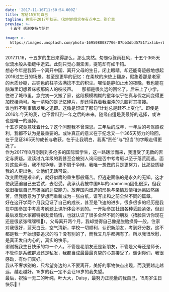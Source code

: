 ```yaml
---
date: '2017-11-16T11:50:54.000Z'
title: 写给15岁的自己
tagline: 执笔于2017年秋天。（幼时的我实在有点中二，别介意
preview: >-
  十五年 感谢支持与陪伴
  
image: >-
  https://images.unsplash.com/photo-1695080087706-07bb3dbd5751?ixlib=rb-4.0.3&ixid=M3wxMjA3fDB8MHxwaG90by1wYWdlfHx8fGVufDB8fHx8fA%3D%3D&auto=format&fit=crop&w=2574&q=80
---
```


2017.11.16，十五岁的生日来得那么，那么突然。匆匆似骤雨狂风，十五个365天似流水般从指缝中逝去。此刻只觉心潮澎湃，提笔却有如千钧。
&nbsp;  &nbsp;   
想必今年是我第一个离开中国、离开父母的生日。闭上眼睛，却还能奇迹般地想起2016过生日的场景。甚至是更早的记忆：在柔软的床垫上翻身，假象着那是老家的木质纱橱，古铜色的柱子沾满捻不去的积尘。哪怕是静如止水的夜晚，我也能在脑海里幻想着床板那恼人的吱吱声。
&nbsp;  &nbsp; 
那都是很久远的回忆了。后来上了小学，住进了城市里。念完初一又搬了家，这段模模糊糊的童年似乎在真与假之间变得更加模棱两可。唯一清晰的是记忆碎片，却还得靠着我混沌的头脑将其拼接。
&nbsp;  &nbsp;  
谁也料不到事情发展之迅即。这像是印证了那句“计划总是赶不上变化”。即使是2016年今天的我，也不曾料到一年之后的未来。随缘自适是我最好的选择，或许也是唯一的选择。
&nbsp;  &nbsp;  
十五岁究竟意味着什么？这个问题我不曾深思。三年后的成年，一年后的考驾照权利，我都不认为是最重要的。或许真正的意义在于纪念又一个365天努力的轮回，在于见证365天的成长与收获，在于让我明白，我离“责任”与“担当”的字眼走得更近了。
&nbsp;  &nbsp;  
作为2017年8月刚刚到多伦多的国际留学生，这一路跋涉而来，我遭受了无数的否定与质疑。没读过九年级的我甚至会被别人询问是否中考考砸以至于落荒而逃。面对这些声音，我不想争辩，更不屑于争辩。我唯一想做的只是更努力，比那些质疑我的人更出色，让他们无话可说。
&nbsp;  &nbsp;  
改变固然是艰辛的，就好似鹰的重生那般痛苦。但逃避面临的是永久的无知。这才使我逼迫自己去尝试，去忍受。我承认我被中国8年的cramming固化很深，但我依旧相信自己有极强的适应能力。放弃国内塑造的形象与亲情友情相远离固然痛苦，但我愿意为了梦想而重新成为一张白纸，谱写出和之前全然不同的篇章。
&nbsp;  &nbsp;  
好在这开学两个月我见证了自己的成长，甚至是飞速的进步。很多很多的经历是我在中国参加中考高考刷题上课所体会不到的。一开始参加社团各种丢脸紧张，但到最后发现大家都特别友爱热情，也就认识了很多全然不同的朋友（捂脸告诉你现在还是很紧张嘿嘿嘿🙈）。父母离开两个月，我却觉得自己像是脱胎换骨一般。住家对我很好，蓝天白云，空气清新，学校一切顺利，认识新朋友，考到好分数，这不都是我一开始想要追求的吗？没有别的了，而我又几乎都拥有了。所以我很欣慰，是真正发自内心的，真实的快乐。
&nbsp;  &nbsp;  
谢谢祝我生日快乐的每一个人。不管是老朋友还是新朋友，不管是父母还是师长，不管你是系统群发还是私发，我都当成最最最真挚的心意接受了。谢谢你们，我很感动，有你们真好。
&nbsp;  &nbsp;  
我从不奢求别的，只希望身边的人不要离开，美好的事物快点出现，而我要越走越远，越走越好。15岁的我一定不会让16岁的我失望。
&nbsp;  &nbsp;  
最后，祝独一无二的叶纯，叶大大，Daisy，最努力正能量的我自己，15周岁生日快乐🎂！
